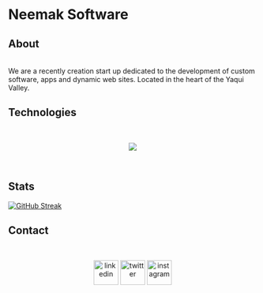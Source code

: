 # Neemak Software


## About
<br/>
We are a recently creation start up dedicated to the development of custom software, apps and dynamic web sites. Located in the heart of the Yaqui Valley.

<br /> 

## Technologies
<br />
<!--tech stack icons-->
<p align="center">
  <a href="https://skillicons.dev">
    <img src="https://skillicons.dev/icons?i=git,aws,azure,dotnet,cs,css,docker,dynamodb,express,nestjs,electron,firebase,github,html,js,typescript,linux,md,materialui,bootstrap,mongodb,mysql,postgres,nodejs,postman,nextjs,react,angular,vue,webpack,vscode,visualstudio&perline=14" />
  </a>
</p>
<br />

## Stats

[![GitHub Streak](https://streak-stats.demolab.com?user=neemak-software)](https://git.io/streak-stats)


## Contact
<br/>
<p align="center">
<a href="https://www.linkedin.com/in/neemak-software/" target="blank"><img align="center" src="https://user-images.githubusercontent.com/88904952/234979284-68c11d7f-1acc-4f0c-ac78-044e1037d7b0.png" alt="linkedin" height="50" width="50" /></a>
<a href="https://twitter.com/neemak-software" target="blank"><img align="center" src="https://user-images.githubusercontent.com/88904952/234980676-61bfb021-ecc8-48f7-88e6-34c1b06c4a58.png" alt="twitter" height="50" width="50" /></a> 
<a href="https://www.instagram.com/neemak-software/" target="blank"><img align="center" src="https://user-images.githubusercontent.com/88904952/234981169-2dd1e58f-4b7e-468c-8213-034ba62156c3.png" alt="instagram" height="50" width="50" /></a>
  
</p>